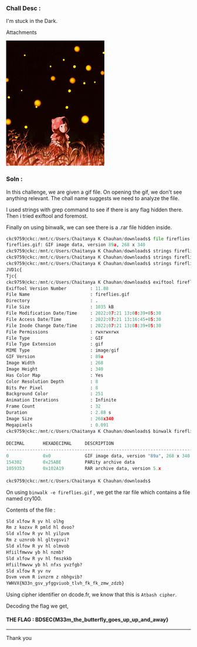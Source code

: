 ### Chall Desc : 

I'm stuck in the Dark.

Attachments

![fireflies.gif](fireflies.gif)

### Soln : 

In this challenge, we are given a gif file. On opening the gif, we don't see anything relevant.
The chall name suggests we need to analyze the file.

I used strings with grep command to see if there is any flag hidden there. Then i tried exiftool and foremost.

Finally on using binwalk, we can see there is a .rar file hidden inside.

```py
ckc9759@ckc:/mnt/c/Users/Chaitanya K Chauhan/downloads$ file fireflies.gif
fireflies.gif: GIF image data, version 89a, 268 x 340
ckc9759@ckc:/mnt/c/Users/Chaitanya K Chauhan/downloads$ strings fireflies.gif | grep "BDSEC"
ckc9759@ckc:/mnt/c/Users/Chaitanya K Chauhan/downloads$ strings fireflies.gif | grep "sec{"
ckc9759@ckc:/mnt/c/Users/Chaitanya K Chauhan/downloads$ strings fireflies.gif | grep "c{"
JVD1c{
Tjc{
ckc9759@ckc:/mnt/c/Users/Chaitanya K Chauhan/downloads$ exiftool fireflies.gif
ExifTool Version Number         : 11.88
File Name                       : fireflies.gif
Directory                       : .
File Size                       : 1035 kB
File Modification Date/Time     : 2022:07:21 13:08:39+05:30
File Access Date/Time           : 2022:07:21 13:16:45+05:30
File Inode Change Date/Time     : 2022:07:21 13:08:39+05:30
File Permissions                : rwxrwxrwx
File Type                       : GIF
File Type Extension             : gif
MIME Type                       : image/gif
GIF Version                     : 89a
Image Width                     : 268
Image Height                    : 340
Has Color Map                   : Yes
Color Resolution Depth          : 8
Bits Per Pixel                  : 8
Background Color                : 251
Animation Iterations            : Infinite
Frame Count                     : 32
Duration                        : 2.88 s
Image Size                      : 268x340
Megapixels                      : 0.091
ckc9759@ckc:/mnt/c/Users/Chaitanya K Chauhan/downloads$ binwalk fireflies.gif

DECIMAL       HEXADECIMAL     DESCRIPTION
--------------------------------------------------------------------------------
0             0x0             GIF image data, version "89a", 268 x 340
154302        0x25ABE         PARity archive data
1059353       0x102A19        RAR archive data, version 5.x

ckc9759@ckc:/mnt/c/Users/Chaitanya K Chauhan/downloads$
```

On using `binwalk -e fireflies.gif` , we get the rar file which contains a file named cry100.

Contents of the file :

```py
Sld xlfow R yv hl olhg
Rm z kozxv R pmld hl dvoo?
Sld xlfow R yv hl yilpvm
Rm z uznrob hl gltvgsvi?
Sld xlfow R yv hl olmvob
Hfiilfmwvw yb hl nzmb?
Sld xlfow R yv hl fmszkkb
Hfiilfmwvw yb hl nfxs yvzfgb?
Sld xlfow R yv nv
Dsvm vevm R ivnzrm z nbhgvib?
YWHVX{N33n_gsv_yfggviuob_tlvh_fk_fk_zmw_zdzb}
```

Using cipher identifier on dcode.fr, we know that this is `Atbash cipher`.

Decoding the flag we get,

#### THE FLAG : BDSEC{M33m_the_butterfly_goes_up_up_and_away}

---

Thank you
